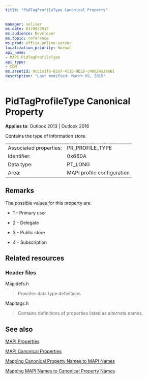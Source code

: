 ```yaml
---
title: "PidTagProfileType Canonical Property"
 
 
manager: soliver
ms.date: 03/09/2015
ms.audience: Developer
ms.topic: reference
ms.prod: office-online-server
localization_priority: Normal
api_name:
- MAPI.PidTagProfileType
api_type:
- COM
ms.assetid: 9cc1a1fa-62a7-411b-9b2b-c49d24a38a61
description: "Last modified: March 09, 2015"
---
```


# PidTagProfileType Canonical Property

  
  
**Applies to**: Outlook 2013 | Outlook 2016 
  
Contains the type of information store.
  
|||
|:-----|:-----|
|Associated properties:  <br/> |PR_PROFILE_TYPE  <br/> |
|Identifier:  <br/> |0x660A  <br/> |
|Data type:  <br/> |PT_LONG  <br/> |
|Area:  <br/> |MAPI profile configuration  <br/> |
   
## Remarks

The possible values for this property are:
  
- 1 - Primary user
    
- 2 - Delegate
    
- 3 - Public store
    
- 4 - Subscription
    
## Related resources

### Header files

Mapidefs.h
  
> Provides data type definitions.
    
Mapitags.h
  
> Contains definitions of properties listed as alternate names.
    
## See also



[MAPI Properties](mapi-properties.md)
  
[MAPI Canonical Properties](mapi-canonical-properties.md)
  
[Mapping Canonical Property Names to MAPI Names](mapping-canonical-property-names-to-mapi-names.md)
  
[Mapping MAPI Names to Canonical Property Names](mapping-mapi-names-to-canonical-property-names.md)

